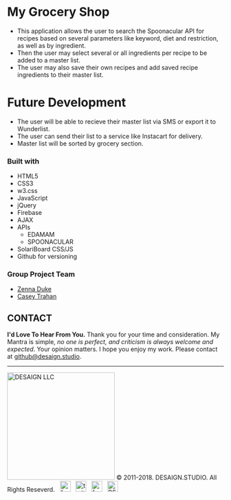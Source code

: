 # My Grocery Shop

- This application allows the user to search the Spoonacular API for recipes based on several parameters like keyword, diet and restriction, as well as by ingredient.
- Then the user may select several or all ingredients per recipe to be added to a master list. 
- The user may also save their own recipes and add saved recipe ingredients to their master list. 

# Future Development

- The user will be able to recieve their master list via SMS or export it to Wunderlist. 
- The user can send their list to a service like Instacart for delivery. 
- Master list will be sorted by grocery section.

### Built with

- HTML5
- CSS3
- w3.css
- JavaScript
- jQuery
- Firebase
- AJAX
- APIs
    - EDAMAM
    - SPOONACULAR
- SolariBoard CSS/JS
- Github for versioning

### Group Project Team

- [Zenna Duke](https://github.com/zenjduke)
- [Casey Trahan](https://github.com/casethebase)

## CONTACT

**I'd Love To Hear From You.**
Thank you for your time and consideration. My Mantra is simple, *no one is perfect, and criticism is always welcome and expected*. Your opinion matters. I hope you enjoy my work. Please contact at <a href="mailto:github@desaign.studio?Subject=Message from Github">github@desaign.studio</a>.

<hr/>

<img src="https://kratuvwxyz.github.io/assets/images/footer/DESAIGNLLC.svg" alt="DESAIGN LLC" width="250px"/> &copy; 2011-2018. <a href="http://desaign.studio" target="_blank" style="text-decoration:none;">DESAIGN.STUDIO</a>. All Rights Reseverd. &#160;
<a href="https://www.facebook.com/desaignstudio" target="_blank" style="text-decoration:none;"><img src="https://kratuvwxyz.github.io/assets/images/footer/facebook.svg" alt="facebook" width="25" /></a> &#160;
<a href="https://www.twitter.com/desaignstudio" target="_blank" style="text-decoration:none;"><img src="https://kratuvwxyz.github.io/assets/images/footer/twitter.svg" alt="twitter" width="25" /></a> &#160;
<a href="https://www.linkedin.com/in/desaignstudio/" target="_blank" style="text-decoration:none;"><img src="https://kratuvwxyz.github.io/assets/images/footer/linkedin.svg" alt="facebook" width="25" /></a> &#160;
<a href="http://desaign.in" target="_blank" style="text-decoration:none;"><img src="https://kratuvwxyz.github.io/assets/images/footer/blog.svg" alt="DESAIGN BLOG" width="25" /></a> &#160;
